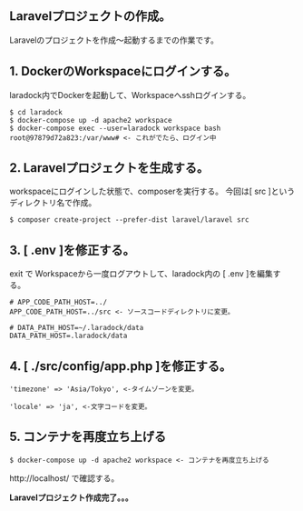 ## Laravelプロジェクトの作成。
Laravelのプロジェクトを作成〜起動するまでの作業です。

## 1. DockerのWorkspaceにログインする。
laradock内でDockerを起動して、Workspaceへsshログインする。
```
$ cd laradock
$ docker-compose up -d apache2 workspace
$ docker-compose exec --user=laradock workspace bash
root@97879d72a823:/var/www# <- これがでたら、ログイン中
```

## 2. Laravelプロジェクトを生成する。
workspaceにログインした状態で、composerを実行する。
今回は[ src ]というディレクトリ名で作成。
```
$ composer create-project --prefer-dist laravel/laravel src
```

## 3. [ .env ]を修正する。
exit で Workspaceから一度ログアウトして、laradock内の [ .env ]を編集する。
```
# APP_CODE_PATH_HOST=../
APP_CODE_PATH_HOST=../src <- ソースコードディレクトリに変更。
```
```
# DATA_PATH_HOST=~/.laradock/data
DATA_PATH_HOST=.laradock/data
```

## 4. [ ./src/config/app.php ]を修正する。
```
'timezone' => 'Asia/Tokyo', <-タイムゾーンを変更。
```
```
'locale' => 'ja', <-文字コードを変更。
```
## 5. コンテナを再度立ち上げる
```
$ docker-compose up -d apache2 workspace <- コンテナを再度立ち上げる
```

http://localhost/ で確認する。  
  
**Laravelプロジェクト作成完了。。。**